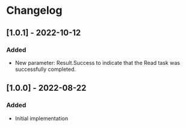 # Changelog

## [1.0.1] - 2022-10-12
### Added
- New parameter: Result.Success to indicate that the Read task was successfully completed.

## [1.0.0] - 2022-08-22
### Added
- Initial implementation